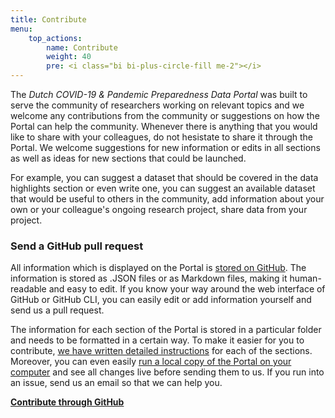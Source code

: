 ```yaml
---
title: Contribute
menu:
    top_actions:
        name: Contribute
        weight: 40
        pre: <i class="bi bi-plus-circle-fill me-2"></i>
---
```


The *Dutch COVID-19 & Pandemic Preparedness Data Portal* was built to serve the community of researchers working on relevant topics and we welcome any contributions from the community or suggestions on how the Portal can help the community. Whenever there is anything that you would like to share with your colleagues, do not hesistate to share it through the Portal. We welcome suggestions for new information or edits in all sections as well as ideas for new sections that could be launched.

For example, you can suggest a dataset that should be covered in the data highlights section or even write one, you can suggest an available dataset that would be useful to others in the community, add information about your own or your colleague's ongoing research project, share data from your project.

<h3><i class="bi bi-github"></i> Send a GitHub pull request</h3>
      <p>All information which is displayed on the Portal is <a href="https://github.com/rnavest/covid-nl-portal/tree/develop">stored on GitHub</a>. The information is stored as .JSON files or as Markdown files, making it human-readable and easy to edit. If you know your way around the web interface of GitHub or GitHub CLI, you can easily edit or add information yourself and send us a pull request.</p>
      <p>The information for each section of the Portal is stored in a particular folder and needs to be formatted in a certain way. To make it easier for you to contribute, <a href="https://github.com/ScilifelabDataCentre/covid-portal/blob/develop/CONTRIBUTING/adding_editing_information.md">we have written detailed instructions</a> for each of the sections. Moreover, you can even easily <a href="https://github.com/ScilifelabDataCentre/covid-portal/blob/develop/CONTRIBUTING/running_a_local_copy.md">run a local copy of the Portal on your computer</a> and see all changes live before sending them to us. If you run into an issue, send us an email so that we can help you.</p>
      <p><b><a href="https://github.com/ScilifelabDataCentre/covid-portal/blob/develop/CONTRIBUTING/adding_editing_information.md">Contribute through GitHub <i class="bi bi-arrow-right-circle-fill"></i></a></b></p>
